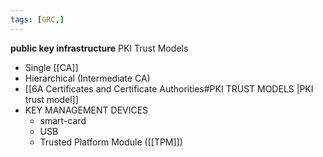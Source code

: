 ```yaml
---
tags: [GRC,]
---
```

**public key infrastructure**
PKI Trust Models
- Single [[CA]]
- Hierarchical (Intermediate CA)
- [[6A Certificates and  Certificate Authorities#PKI TRUST MODELS |PKI trust model]]
- KEY MANAGEMENT DEVICES
	- smart-card 
	- USB
	- Trusted Platform Module ([[TPM]])